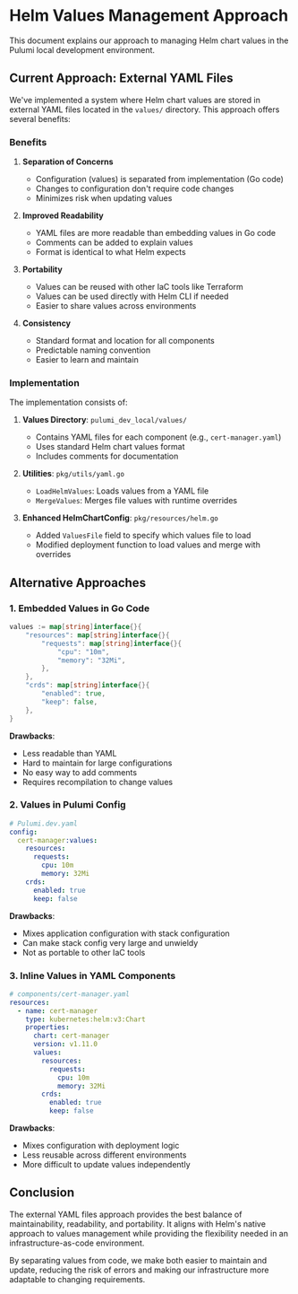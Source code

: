 # Helm Values Management Approach

This document explains our approach to managing Helm chart values in the Pulumi local development environment.

## Current Approach: External YAML Files

We've implemented a system where Helm chart values are stored in external YAML files located in the `values/` directory. This approach offers several benefits:

### Benefits

1. **Separation of Concerns**
   - Configuration (values) is separated from implementation (Go code)
   - Changes to configuration don't require code changes
   - Minimizes risk when updating values

2. **Improved Readability**
   - YAML files are more readable than embedding values in Go code
   - Comments can be added to explain values
   - Format is identical to what Helm expects

3. **Portability**
   - Values can be reused with other IaC tools like Terraform
   - Values can be used directly with Helm CLI if needed
   - Easier to share values across environments

4. **Consistency**
   - Standard format and location for all components
   - Predictable naming convention
   - Easier to learn and maintain

### Implementation

The implementation consists of:

1. **Values Directory**: `pulumi_dev_local/values/`
   - Contains YAML files for each component (e.g., `cert-manager.yaml`)
   - Uses standard Helm chart values format
   - Includes comments for documentation

2. **Utilities**: `pkg/utils/yaml.go`
   - `LoadHelmValues`: Loads values from a YAML file
   - `MergeValues`: Merges file values with runtime overrides

3. **Enhanced HelmChartConfig**: `pkg/resources/helm.go`
   - Added `ValuesFile` field to specify which values file to load
   - Modified deployment function to load values and merge with overrides

## Alternative Approaches

### 1. Embedded Values in Go Code

```go
values := map[string]interface{}{
    "resources": map[string]interface{}{
        "requests": map[string]interface{}{
            "cpu": "10m",
            "memory": "32Mi",
        },
    },
    "crds": map[string]interface{}{
        "enabled": true,
        "keep": false,
    },
}
```

**Drawbacks**:
- Less readable than YAML
- Hard to maintain for large configurations
- No easy way to add comments
- Requires recompilation to change values

### 2. Values in Pulumi Config

```yaml
# Pulumi.dev.yaml
config:
  cert-manager:values:
    resources:
      requests:
        cpu: 10m
        memory: 32Mi
    crds:
      enabled: true
      keep: false
```

**Drawbacks**:
- Mixes application configuration with stack configuration
- Can make stack config very large and unwieldy
- Not as portable to other IaC tools

### 3. Inline Values in YAML Components

```yaml
# components/cert-manager.yaml
resources:
  - name: cert-manager
    type: kubernetes:helm:v3:Chart
    properties:
      chart: cert-manager
      version: v1.11.0
      values:
        resources:
          requests:
            cpu: 10m
            memory: 32Mi
        crds:
          enabled: true
          keep: false
```

**Drawbacks**:
- Mixes configuration with deployment logic
- Less reusable across different environments
- More difficult to update values independently

## Conclusion

The external YAML files approach provides the best balance of maintainability, readability, and portability. It aligns with Helm's native approach to values management while providing the flexibility needed in an infrastructure-as-code environment.

By separating values from code, we make both easier to maintain and update, reducing the risk of errors and making our infrastructure more adaptable to changing requirements. 